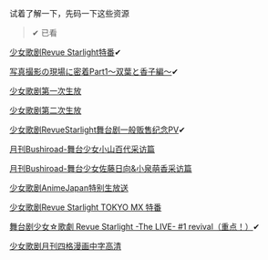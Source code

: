 试着了解一下，先码一下这些资源

> ✔ 已看

[少女歌剧Revue Starlight特番](https://www.bilibili.com/video/av21511002/)✔

[写真撮影の現場に密着Part1～双葉と香子編～](https://www.bilibili.com/video/av22649169/)✔

[少女歌剧第一次生放](https://acg.tv/av13761402/)

[少女歌剧第二次生放](https://acg.tv/av16835395/)

[少女歌剧RevueStarlight舞台剧一般贩售纪念PV](https://acg.tv/av17255000/)✔

[月刊Bushiroad-舞台少女小山百代采访篇](https://acg.tv/av18063522/)

[月刊Bushiroad-舞台少女佐藤日向&小泉萌香采访篇](https://acg.tv/av19058666/)

[少女歌剧AnimeJapan特别生放送](https://acg.tv/av21266560/)

[少女歌剧Revue Starlight TOKYO MX 特番](https://acg.tv/av21511002/)

[舞台剧少女☆歌劇 Revue Starlight -The LIVE- #1 revival（重点！）](https://acg.tv/av22490328/)✔

[少女歌剧月刊四格漫画中字高清](https://www.bushiroad-cn.com/category/comic/)
